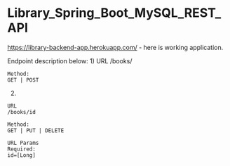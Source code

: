 # Library_Spring_Boot_MySQL_REST_API

https://library-backend-app.herokuapp.com/ - here is working application.

Endpoint description below:
1)
    URL
    /books/

    Method:
    GET | POST

2)

    URL
    /books/id

    Method:
    GET | PUT | DELETE

    URL Params
    Required:
    id=[Long]